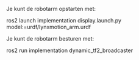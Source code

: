 Je kunt de robotarm opstarten met:

ros2 launch implementation display.launch.py model:=urdf/lynxmotion_arm.urdf


Je kunt de robotarm besturen met:

ros2 run implementation dynamic_tf2_broadcaster